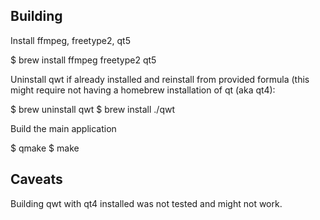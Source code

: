 Building
--------

Install ffmpeg, freetype2, qt5

  $ brew install ffmpeg freetype2 qt5

Uninstall qwt if already installed and reinstall from provided formula (this might
require not having a homebrew installation of qt (aka qt4):

  $ brew uninstall qwt
  $ brew install ./qwt

Build the main application

  $ qmake
  $ make

Caveats
-------

Building qwt with qt4 installed was not tested and might not work.

